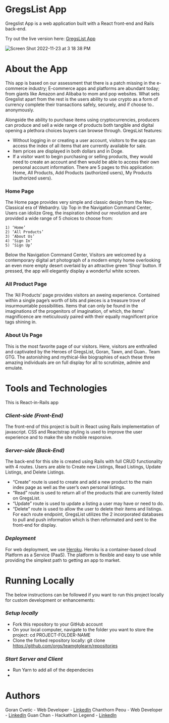 # GregsList App

Gregslist App is a web application built with a React front-end and Rails back-end.

Try out the live version here: [GregsList App](https://gregs-list-app.herokuapp.com/index)


![Screen Shot 2022-11-23 at 3 18 38 PM](https://user-images.githubusercontent.com/80366503/203662458-b06a68bc-78ad-41cf-b17e-ad4ca7ebd3b7.png)

# About the App

This app is based on our assessment that there is a patch missing in the e-commerce industry; E-commerce apps and platforms are abundant today; from giants like Amazon and Alibaba to mom and pop websites. What sets Gregslist apart from the rest is the users ability to use crypto as a form of currency complete their transactions safely, securely, and if choose to.. anonymously.

Alongside the ability to purchase items using cryptocurrencies, producers can produce and sell a wide range of products both tangible and digital opening a plethora choices buyers can browse through.
GregsList features:

- Without logging in or creating a user account, visitors to the app can access the index of all items that are currently available for sale.
- Item prices are displayed in both dollars and in Doge.
- If a visitor want to begin purchasing or selling products, they would need to create an account and then would be able to access their own personal account information.
  There are 5 pages to this application: Home, All Products, Add Products (authorized users), My Products (authorized users).

### Home Page

The Home page provides very simple and classic design from the Neo-Classical era of Webardry.
Up Top in the Navigation Command Center, Users can idolize Greg, the inspiration behind our revolution and are provided a wide range of 5 choices to choose from:

    1) ‘Home’
    2) ‘All Products’
    3) ‘About Us’
    4) ‘Sign In’
    5) ‘Sign Up’

Below the Navigation Command Center, Visitors are welcomed by a contemporary digital art photograph of a modern empty home overlooking an even more empty desert overlaid by an attractive green ‘Shop’ button. If pressed, the app will elegantly display a wonderful white screen.

### All Product Page

The ‘All Products’ page provides visitors an aweing experience. Contained within a single page’s worth of bits and pieces is a treasure trove of insurmountable possibilities. Items that can only be found in the imaginations of the progenitors of imagination, of which, the items’ magnificence are meticulously paired with their equally magnificent price tags shining in.

### About Us Page

This is the most favorite page of our visitors. Here, visitors are enthralled and captivated by the Heroes of GregsList, Goran, Tawn, and Guan.. Team GTG. The astonishing and mythical-like biographies of each these three amazing individuals are on full display for all to scrutinize, admire and emulate.

# Tools and Technologies

This is React-in-Rails app

### **_Client-side (Front-End)_**

The front-end of this project is built in React using Rails implementation of javascript. CSS and Reactstrap styling is used to improve the user experience and to make the site mobile responsive.

### **_Server-side (Back-End)_**

The back-end for this site is created using Rails with full CRUD functionality with 4 routes. Users are able to Create new Listings, Read Listings, Update Listings, and Delete Listings.

- “Create” route is used to create and add a new product to the main index page as well as the user’s own personal listings.
- “Read” route is used to return all of the products that are currently listed on GregsList.
- “Update” route is used to update a listing a user may have or need to do.
- “Delete” route is used to allow the user to delete their items and listings.
  For each route endpoint, GregsList utilizes the 2 incorporated databases to pull and push information which is then reformated and sent to the front-end for display.

### **_Deployment_**

For web deployment, we use [Heroku](https://www.heroku.com/). Heroku is a container-based cloud Platform as a Service (PaaS). The platform is flexible and easy to use while providing the simplest path to getting an app to market.

# Running Locally

The below instructions can be followed if you want to run this project locally for custom development or enhancements:

### **_Setup locally_**

- Fork this repository to your GitHub account
- On your local computer, navigate to the folder you want to store the project: cd PROJECT-FOLDER-NAME
- Clone the forked repository locally: git clone https://github.com/orgs/teamgtglearn/repositories

### **_Start Server and Client_**

- Run Yarn to add all of the dependecies
-

# Authors

Goran Cvetic - Web Developer - [LinkedIn](https://www.linkedin.com/in/goran-cvetic/)
Chanthorn Peou - Web Developer - [LinkedIn](https://www.linkedin.com/in/player2/)
Guan Chan - Hackathon Legend - [LinkedIn](https://www.linkedin.com/in/guanchan/)
